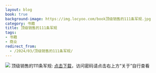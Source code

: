 ```yaml
---
layout: blog
book: true
background-image: https://img.locyoo.com/book顶级销售的111条军规.jpg
category: 书籍
title: 顶级销售的111条军规
tags:
- 书籍
- 商业
redirect_from:
  - /2024/03/顶级销售的111条军规/
---
```

![](https://img.locyoo.com/book顶级销售的111条军规.jpg)
顶级销售的111条军规: <a name = "ref1" href="https://url18.ctfile.com/f/50983618-1269463597-c00cec?p=3619">点击下载</a>，访问密码请点击右上方“关于”自行查看